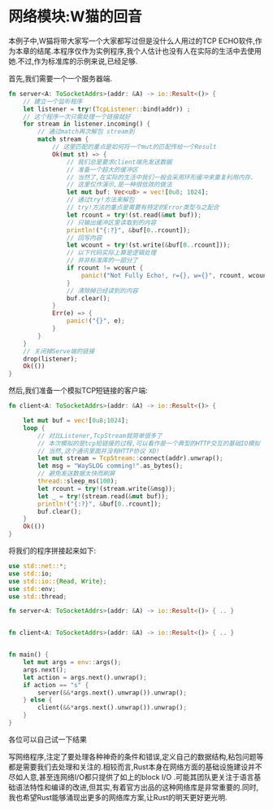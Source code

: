 # 网络模块:W猫的回音

本例子中,W猫将带大家写一个大家都写过但是没什么人用过的TCP ECHO软件,作为本章的结尾.本程序仅作为实例程序,我个人估计也没有人在实际的生活中去使用她.不过,作为标准库的示例来说,已经足够.

首先,我们需要一个一个服务器端.

```rust
fn server<A: ToSocketAddrs>(addr: &A) -> io::Result<()> {
    // 建立一个监听程序
    let listener = try!(TcpListener::bind(addr)) ;
    // 这个程序一次只需处理一个链接就好
    for stream in listener.incoming() {
        // 通过match再次解包 stream到
        match stream {
            // 这里匹配的重点是如何将一个mut的匹配传给一个Result
            Ok(mut st) => {
                // 我们总是要求client端先发送数据
                // 准备一个超大的缓冲区
                // 当然了,在实际的生活中我们一般会采用环形缓冲来重复利用内存.
                // 这里仅作演示,是一种很低效的做法
                let mut buf: Vec<u8> = vec![0u8; 1024];
                // 通过try!方法来解包
                // try!方法的重点是需要有特定的Error类型与之配合
                let rcount = try!(st.read(&mut buf));
                // 只输出缓冲区里读取到的内容
                println!("{:?}", &buf[0..rcount]);
                // 回写内容
                let wcount = try!(st.write(&buf[0..rcount]));
                // 以下代码实际上算是逻辑处理
                // 并非标准库的一部分了
                if rcount != wcount {
                    panic!("Not Fully Echo!, r={}, w={}", rcount, wcount);
                }
                // 清除掉已经读到的内容
                buf.clear();
            }
            Err(e) => {
                panic!("{}", e);
            }
        }
    }
    // 关闭掉Serve端的链接
    drop(listener);
    Ok(())
}

```


然后,我们准备一个模拟TCP短链接的客户端:

```rust
fn client<A: ToSocketAddrs>(addr: &A) -> io::Result<()> {

    let mut buf = vec![0u8;1024];
    loop {
        // 对比Listener,TcpStream就简单很多了
        // 本次模拟的是tcp短链接的过程,可以看作是一个典型的HTTP交互的基础IO模拟
        // 当然,这个通讯里面并没有HTTP协议 XD!
        let mut stream = TcpStream::connect(addr).unwrap();
        let msg = "WaySLOG comming!".as_bytes();
        // 避免发送数据太快而刷屏
        thread::sleep_ms(100);
        let rcount = try!(stream.write(&msg));
        let _ = try!(stream.read(&mut buf));
        println!("{:?}", &buf[0..rcount]);
        buf.clear();
    }
    Ok(())
}

```

将我们的程序拼接起来如下:

```rust
use std::net::*;
use std::io;
use std::io::{Read, Write};
use std::env;
use std::thread;

fn server<A: ToSocketAddrs>(addr: &A) -> io::Result<()> { .. }


fn client<A: ToSocketAddrs>(addr: &A) -> io::Result<()> { .. }


fn main() {
    let mut args = env::args();
    args.next();
    let action = args.next().unwrap();
    if action == "s" {
        server(&&*args.next().unwrap()).unwrap();
    } else {
        client(&&*args.next().unwrap()).unwrap();
    }
}

```

各位可以自己试一下结果


写网络程序,注定了要处理各种神奇的条件和错误,定义自己的数据结构,粘包问题等都是需要我们去处理和关注的.相较而言,Rust本身在网络方面的基础设施建设并不尽如人意,甚至连网络I/O都只提供了如上的block I/O .可能其团队更关注于语言基础语法特性和编译的改进,但其实,有着官方出品的这种网络库是非常重要的.同时,我也希望Rust能够涌现出更多的网络库方案,让Rust的明天更好更光明.
